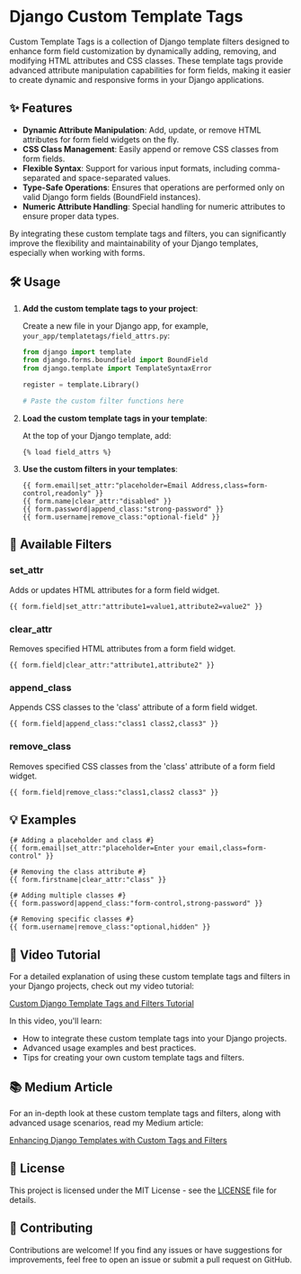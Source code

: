 # Django Custom Template Tags

Custom Template Tags is a collection of Django template filters designed to enhance form field customization by dynamically adding, removing, and modifying HTML attributes and CSS classes. These template tags provide advanced attribute manipulation capabilities for form fields, making it easier to create dynamic and responsive forms in your Django applications.

## ✨ Features

- **Dynamic Attribute Manipulation**: Add, update, or remove HTML attributes for form field widgets on the fly.
- **CSS Class Management**: Easily append or remove CSS classes from form fields.
- **Flexible Syntax**: Support for various input formats, including comma-separated and space-separated values.
- **Type-Safe Operations**: Ensures that operations are performed only on valid Django form fields (BoundField instances).
- **Numeric Attribute Handling**: Special handling for numeric attributes to ensure proper data types.

By integrating these custom template tags and filters, you can significantly improve the flexibility and maintainability of your Django templates, especially when working with forms.

## 🛠️ Usage

1. **Add the custom template tags to your project**:

   Create a new file in your Django app, for example, `your_app/templatetags/field_attrs.py`:

   ```python
   from django import template
   from django.forms.boundfield import BoundField
   from django.template import TemplateSyntaxError

   register = template.Library()

   # Paste the custom filter functions here
   ```

2. **Load the custom template tags in your template**:

   At the top of your Django template, add:

   ```django
   {% load field_attrs %}
   ```

3. **Use the custom filters in your templates**:

   ```django
   {{ form.email|set_attr:"placeholder=Email Address,class=form-control,readonly" }}
   {{ form.name|clear_attr:"disabled" }}
   {{ form.password|append_class:"strong-password" }}
   {{ form.username|remove_class:"optional-field" }}
   ```

## 🔧 Available Filters

### set_attr

Adds or updates HTML attributes for a form field widget.

```django
{{ form.field|set_attr:"attribute1=value1,attribute2=value2" }}
```

### clear_attr

Removes specified HTML attributes from a form field widget.

```django
{{ form.field|clear_attr:"attribute1,attribute2" }}
```

### append_class

Appends CSS classes to the 'class' attribute of a form field widget.

```django
{{ form.field|append_class:"class1 class2,class3" }}
```

### remove_class

Removes specified CSS classes from the 'class' attribute of a form field widget.

```django
{{ form.field|remove_class:"class1,class2 class3" }}
```

## 💡 Examples

```django
{# Adding a placeholder and class #}
{{ form.email|set_attr:"placeholder=Enter your email,class=form-control" }}

{# Removing the class attribute #}
{{ form.firstname|clear_attr:"class" }}

{# Adding multiple classes #}
{{ form.password|append_class:"form-control,strong-password" }}

{# Removing specific classes #}
{{ form.username|remove_class:"optional,hidden" }}
```

## 🎥 Video Tutorial

For a detailed explanation of using these custom template tags and filters in your Django projects, check out my video tutorial:

[Custom Django Template Tags and Filters Tutorial](https://www.youtube.com/watch?v=YOUR_VIDEO_ID)

In this video, you'll learn:
- How to integrate these custom template tags into your Django projects.
- Advanced usage examples and best practices.
- Tips for creating your own custom template tags and filters.

## 📚 Medium Article

For an in-depth look at these custom template tags and filters, along with advanced usage scenarios, read my Medium article:

[Enhancing Django Templates with Custom Tags and Filters](https://medium.com/@your_username/your-article-link)

## 📄 License

This project is licensed under the MIT License - see the [LICENSE](LICENSE) file for details.

## 🤝 Contributing

Contributions are welcome! If you find any issues or have suggestions for improvements, feel free to open an issue or submit a pull request on GitHub.